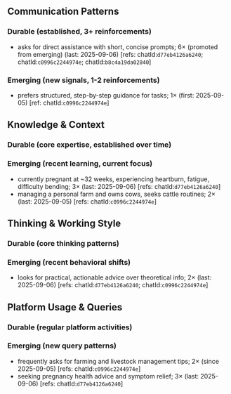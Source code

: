 ## Communication Patterns
### Durable (established, 3+ reinforcements)
- asks for direct assistance with short, concise prompts; 6× (promoted from emerging) (last: 2025-09-06) [refs: chatId:`d77eb4126a6240`; chatId:`c0996c2244974e`; chatId:`b8c4a19da02840`]

### Emerging (new signals, 1-2 reinforcements)
- prefers structured, step-by-step guidance for tasks; 1× (first: 2025-09-05) [ref: chatId:`c0996c2244974e`]

## Knowledge & Context
### Durable (core expertise, established over time)

### Emerging (recent learning, current focus)
- currently pregnant at ~32 weeks, experiencing heartburn, fatigue, difficulty bending; 3× (last: 2025-09-06) [refs: chatId:`d77eb4126a6240`]
- managing a personal farm and owns cows, seeks cattle routines; 2× (last: 2025-09-05) [refs: chatId:`c0996c2244974e`]

## Thinking & Working Style
### Durable (core thinking patterns)

### Emerging (recent behavioral shifts)
- looks for practical, actionable advice over theoretical info; 2× (last: 2025-09-06) [refs: chatId:`d77eb4126a6240`; chatId:`c0996c2244974e`]

## Platform Usage & Queries
### Durable (regular platform activities)

### Emerging (new query patterns)
- frequently asks for farming and livestock management tips; 2× (since 2025-09-05) [refs: chatId:`c0996c2244974e`]
- seeking pregnancy health advice and symptom relief; 3× (last: 2025-09-06) [refs: chatId:`d77eb4126a6240`]